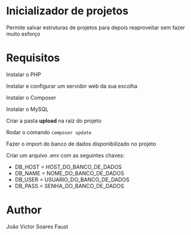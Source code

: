 # Inicializador de projetos

Permite salvar estruturas de projetos para depois reaproveitar sem fazer
muito esforço

# Requisitos

Instalar o PHP

Instalar e configurar um servidor web da sua escolha

Instalar o Composer

Instalar o MySQL

Criar a pasta **upload** na raíz do projeto

Rodar o comando ```composer update```

Fazer o import do banco de dados disponibilizado no projeto

Criar um arquivo .env com as seguintes chaves:
 - DB_HOST = HOST_DO_BANCO_DE_DADOS
 - DB_NAME = NOME_DO_BANCO_DE_DADOS
 - DB_USER = USUARIO_DO_BANCO_DE_DADOS
 - DB_PASS = SENHA_DO_BANCO_DE_DADOS

# Author
João Victor Soares Faust

